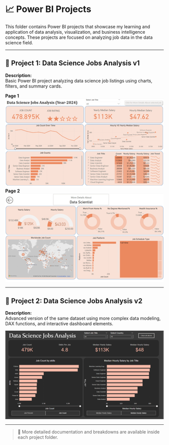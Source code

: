 # 📈 Power BI Projects

This folder contains Power BI projects that showcase my learning and application of data analysis, visualization, and business intelligence concepts. These projects are focused on analyzing job data in the data science field.

---

## 📁 Project 1: Data Science Jobs Analysis v1

**Description:**  
Basic Power BI project analyzing data science job listings using charts, filters, and summary cards.

**Page 1**
![Data Science Jobs Analysis v1 Dashboard](/Power%20BI%20Learning/Images/Page_1_Data_Science_Jobs_Analysis_V1_(Power%20BI%20Learning).png)
**Page 2**
![Data Science Jobs Analysis v1 Dashboard](/Power%20BI%20Learning/Images/Page_2_Data_Science_Jobs_Analysis_V1_(Power%20BI%20Learning).png)

---

## 📁 Project 2: Data Science Jobs Analysis v2

**Description:**  
Advanced version of the same dataset using more complex data modeling, DAX functions, and interactive dashboard elements.


![Data Science Jobs Analysis v2 Dashboard](/Power%20BI%20Learning/Images/Data_Science_Jobs_Analysis_V2_(Power%20BI%20Learning).png)

---

> 📝 More detailed documentation and breakdowns are available inside each project folder.
